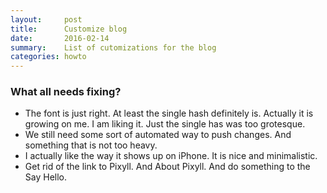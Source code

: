 ```yaml
---
layout:     post
title:      Customize blog
date:       2016-02-14 
summary:    List of cutomizations for the blog 
categories: howto 
---
```


### What all needs fixing? 

  * The font is just right. At least the single hash definitely is. Actually it is growing on me. I am liking it. Just the single has was too grotesque.  
  * We still need some sort of automated way to push changes. And something that is not too heavy. 
  * I actually like the way it shows up on iPhone. It is nice and minimalistic.
  * Get rid of the link to Pixyll. And About Pixyll. And do something to the Say Hello. 
